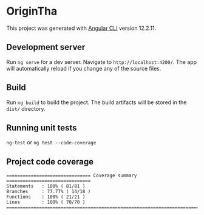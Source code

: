 # OriginTha

This project was generated with [Angular CLI](https://github.com/angular/angular-cli) version 12.2.11.

## Development server

Run `ng serve` for a dev server. Navigate to `http://localhost:4200/`. The app will automatically reload if you change any of the source files.

## Build

Run `ng build` to build the project. The build artifacts will be stored in the `dist/` directory.

## Running unit tests

`ng-test` or `ng test --code-coverage`

## Project code coverage
```
=============================== Coverage summary ===============================
Statements   : 100% ( 81/81 )
Branches     : 77.77% ( 14/18 )
Functions    : 100% ( 21/21 )
Lines        : 100% ( 70/70 )
================================================================================
```